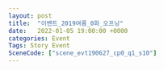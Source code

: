 ```yaml
---
layout: post
title:  "이벤트_2019여름_0화_오프닝"
date:   2022-01-05 19:00:00 +0000
categories: Event
Tags: Story Event
SceneCode: ["scene_evt190627_cp0_q1_s10"]
---
```

